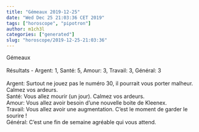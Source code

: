 ```yaml
---
title: "Gémeaux 2019-12-25"
date: "Wed Dec 25 21:03:36 CET 2019"
tags: ["horoscope", "pipotron"]
author: m1ch3l
categories: ["generated"]
slug: "horoscope/2019-12-25-21:03:36"
---
```


Gémeaux<br>
<br>
Résultats - Argent: 1, Santé: 5, Amour: 3, Travail: 3, Général: 3<br>
<br>
Argent:  Surtout ne jouez pas le numéro 30, il pourrait vous porter malheur. Calmez vos ardeurs.<br>
Santé:   Vous allez mourir (un jour). Calmez vos ardeurs.<br>
Amour:   Vous allez avoir besoin d’une nouvelle boite de Kleenex. <br>
Travail: Vous allez avoir une augmentation. C’est le moment de garder le sourire !<br>
Général: C’est une fin de semaine agréable qui vous attend.<br>
